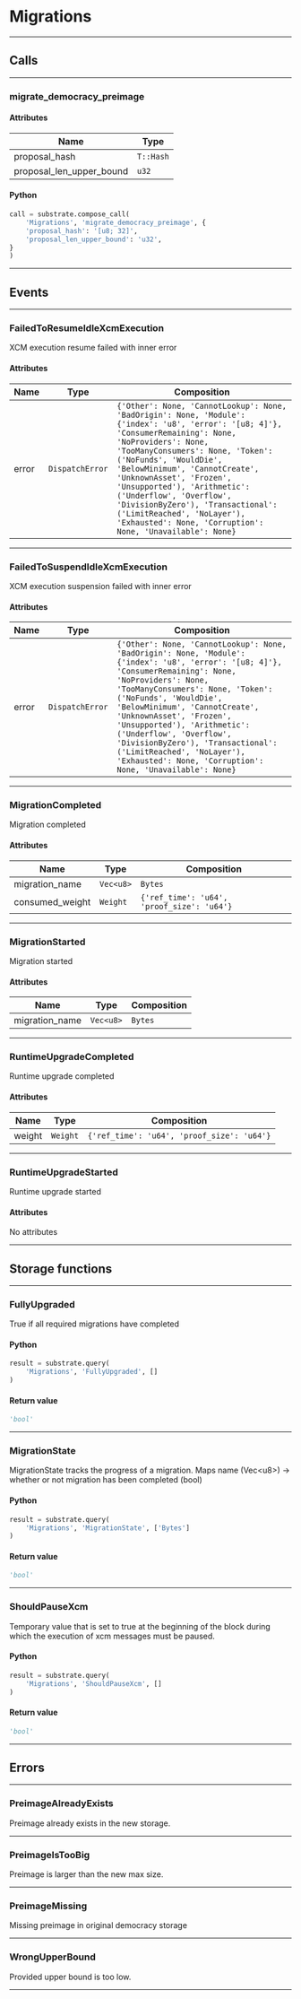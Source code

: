 
# Migrations

---------
## Calls

---------
### migrate_democracy_preimage
#### Attributes
| Name | Type |
| -------- | -------- | 
| proposal_hash | `T::Hash` | 
| proposal_len_upper_bound | `u32` | 

#### Python
```python
call = substrate.compose_call(
    'Migrations', 'migrate_democracy_preimage', {
    'proposal_hash': '[u8; 32]',
    'proposal_len_upper_bound': 'u32',
}
)
```

---------
## Events

---------
### FailedToResumeIdleXcmExecution
XCM execution resume failed with inner error
#### Attributes
| Name | Type | Composition
| -------- | -------- | -------- |
| error | `DispatchError` | ```{'Other': None, 'CannotLookup': None, 'BadOrigin': None, 'Module': {'index': 'u8', 'error': '[u8; 4]'}, 'ConsumerRemaining': None, 'NoProviders': None, 'TooManyConsumers': None, 'Token': ('NoFunds', 'WouldDie', 'BelowMinimum', 'CannotCreate', 'UnknownAsset', 'Frozen', 'Unsupported'), 'Arithmetic': ('Underflow', 'Overflow', 'DivisionByZero'), 'Transactional': ('LimitReached', 'NoLayer'), 'Exhausted': None, 'Corruption': None, 'Unavailable': None}```

---------
### FailedToSuspendIdleXcmExecution
XCM execution suspension failed with inner error
#### Attributes
| Name | Type | Composition
| -------- | -------- | -------- |
| error | `DispatchError` | ```{'Other': None, 'CannotLookup': None, 'BadOrigin': None, 'Module': {'index': 'u8', 'error': '[u8; 4]'}, 'ConsumerRemaining': None, 'NoProviders': None, 'TooManyConsumers': None, 'Token': ('NoFunds', 'WouldDie', 'BelowMinimum', 'CannotCreate', 'UnknownAsset', 'Frozen', 'Unsupported'), 'Arithmetic': ('Underflow', 'Overflow', 'DivisionByZero'), 'Transactional': ('LimitReached', 'NoLayer'), 'Exhausted': None, 'Corruption': None, 'Unavailable': None}```

---------
### MigrationCompleted
Migration completed
#### Attributes
| Name | Type | Composition
| -------- | -------- | -------- |
| migration_name | `Vec<u8>` | ```Bytes```
| consumed_weight | `Weight` | ```{'ref_time': 'u64', 'proof_size': 'u64'}```

---------
### MigrationStarted
Migration started
#### Attributes
| Name | Type | Composition
| -------- | -------- | -------- |
| migration_name | `Vec<u8>` | ```Bytes```

---------
### RuntimeUpgradeCompleted
Runtime upgrade completed
#### Attributes
| Name | Type | Composition
| -------- | -------- | -------- |
| weight | `Weight` | ```{'ref_time': 'u64', 'proof_size': 'u64'}```

---------
### RuntimeUpgradeStarted
Runtime upgrade started
#### Attributes
No attributes

---------
## Storage functions

---------
### FullyUpgraded
 True if all required migrations have completed

#### Python
```python
result = substrate.query(
    'Migrations', 'FullyUpgraded', []
)
```

#### Return value
```python
'bool'
```
---------
### MigrationState
 MigrationState tracks the progress of a migration.
 Maps name (Vec&lt;u8&gt;) -&gt; whether or not migration has been completed (bool)

#### Python
```python
result = substrate.query(
    'Migrations', 'MigrationState', ['Bytes']
)
```

#### Return value
```python
'bool'
```
---------
### ShouldPauseXcm
 Temporary value that is set to true at the beginning of the block during which the execution
 of xcm messages must be paused.

#### Python
```python
result = substrate.query(
    'Migrations', 'ShouldPauseXcm', []
)
```

#### Return value
```python
'bool'
```
---------
## Errors

---------
### PreimageAlreadyExists
Preimage already exists in the new storage.

---------
### PreimageIsTooBig
Preimage is larger than the new max size.

---------
### PreimageMissing
Missing preimage in original democracy storage

---------
### WrongUpperBound
Provided upper bound is too low.

---------